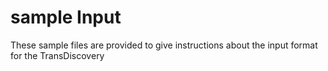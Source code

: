 # sample Input
These sample files are provided to give instructions about the input format for the TransDiscovery
